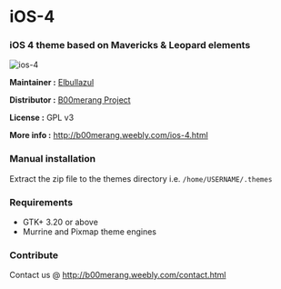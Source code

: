 # iOS-4
### iOS 4 theme based on Mavericks & Leopard elements

![ios-4](https://b00merang.weebly.com/uploads/1/6/8/1/16813022/screenshot-from-2018-04-12-12-35-48_orig.png)

**Maintainer :** [Elbullazul](https://github.com/Elbullazul)

**Distributor :** [B00merang Project](https://github.com/B00merang-Project)

**License :** GPL v3

**More info :** http://b00merang.weebly.com/ios-4.html

### Manual installation

Extract the zip file to the themes directory i.e. `/home/USERNAME/.themes`

### Requirements

- GTK+ 3.20 or above
- Murrine and Pixmap theme engines

### Contribute

Contact us @ http://b00merang.weebly.com/contact.html
